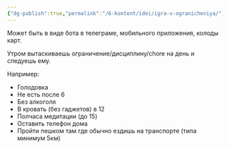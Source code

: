 ```yaml
---
{"dg-publish":true,"permalink":"/6-kontent/idei/igra-v-ogranicheniya/","created":"2024-02-05T15:42:22.089+07:00","updated":"2024-02-05T16:00:51.732+07:00"}
---
```


Может быть в виде бота в телеграме, мобильного приложения, колоды карт.

Утром вытаскиваешь ограничение/дисциплину/chore на день и следуешь ему.

Например:
- Голодовка
- Не есть после 6
- Без алкоголя
- В кровать (без гаджетов) в 12
- Полчаса медитации (до 15)
- Оставить телефон дома
- Пройти пешком там где обычно ездишь на транспорте (типа минимум 5км)
